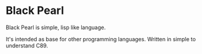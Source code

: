 # Black Pearl

Black Pearl is simple, lisp like language.

It's intended as base for other programming languages.
Written in simple to understand C89.
